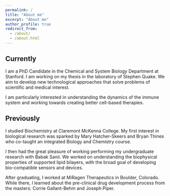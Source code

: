 ```yaml
---
permalink: /
title: "About me"
excerpt: "About me"
author_profile: true
redirect_from: 
  - /about/
  - /about.html
---
```


## Currently

I am a PhD Candidate in the Chemical and System Biology Department at Stanford. I am  working on my thesis in the laboratory of Stephen Quake. We aim to develop new technological approaches that solve problems of scientific and medical interest. 

I am particularly interested in understanding the dynamics of the immune system and working towards creating better cell-based therapies.


## Previously

I studied Biochemistry at Claremont McKenna College. My first interest in biological research was sparked by Mary Hatcher-Skeers and  Bryan Thines who co-taught an integrated Biology and Chemistry course. 

I then had the great pleasure of working performing my undergraduate research with Babak Sanii. We worked on understanding the biophysical properties of supported lipid bilayers, with the broad goal of developing bio-compatible sensors and devices. 

After graduating, I worked at MiRagen Therapeutics in Boulder, Colorado. While there, I learned about the pre-clinical drug development process from the masters: Corrie Gallant-Behm and Joseph Piper. 
